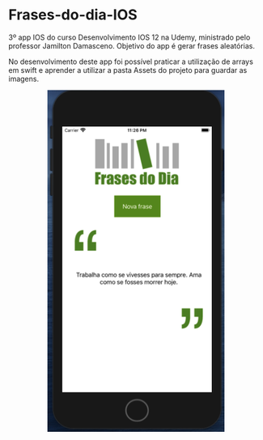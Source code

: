 # Frases-do-dia-IOS
3º app IOS do curso Desenvolvimento IOS 12 na Udemy, ministrado pelo professor Jamilton Damasceno. Objetivo do app é gerar frases aleatórias.

No desenvolvimento deste app foi possível praticar a utilização de arrays em swift e aprender a utilizar a pasta Assets do projeto para guardar as imagens.

<p align="center">
  <img src="https://github.com/Gilbert097/Frases-do-dia-IOS/blob/main/imagem-app.png?raw=true" width="350" title="Imagem App">
</p>



